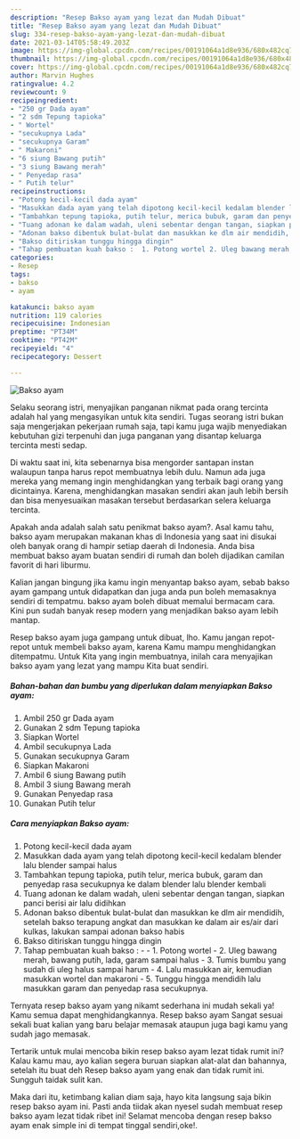 ```yaml
---
description: "Resep Bakso ayam yang lezat dan Mudah Dibuat"
title: "Resep Bakso ayam yang lezat dan Mudah Dibuat"
slug: 334-resep-bakso-ayam-yang-lezat-dan-mudah-dibuat
date: 2021-03-14T05:58:49.203Z
image: https://img-global.cpcdn.com/recipes/00191064a1d8e936/680x482cq70/bakso-ayam-foto-resep-utama.jpg
thumbnail: https://img-global.cpcdn.com/recipes/00191064a1d8e936/680x482cq70/bakso-ayam-foto-resep-utama.jpg
cover: https://img-global.cpcdn.com/recipes/00191064a1d8e936/680x482cq70/bakso-ayam-foto-resep-utama.jpg
author: Marvin Hughes
ratingvalue: 4.2
reviewcount: 9
recipeingredient:
- "250 gr Dada ayam"
- "2 sdm Tepung tapioka"
- " Wortel"
- "secukupnya Lada"
- "secukupnya Garam"
- " Makaroni"
- "6 siung Bawang putih"
- "3 siung Bawang merah"
- " Penyedap rasa"
- " Putih telur"
recipeinstructions:
- "Potong kecil-kecil dada ayam"
- "Masukkan dada ayam yang telah dipotong kecil-kecil kedalam blender lalu blender sampai halus"
- "Tambahkan tepung tapioka, putih telur, merica bubuk, garam dan penyedap rasa secukupnya ke dalam blender lalu blender kembali"
- "Tuang adonan ke dalam wadah, uleni sebentar dengan tangan, siapkan panci berisi air lalu didihkan"
- "Adonan bakso dibentuk bulat-bulat dan masukkan ke dlm air mendidih, setelah bakso terapung angkat dan masukkan ke dalam air es/air dari kulkas, lakukan sampai adonan bakso habis"
- "Bakso ditiriskan tunggu hingga dingin"
- "Tahap pembuatan kuah bakso :  1. Potong wortel 2. Uleg bawang merah, bawang putih, lada, garam sampai halus 3. Tumis bumbu yang sudah di uleg halus sampai harum 4. Lalu masukkan air, kemudian masukkan wortel dan makaroni 5. Tunggu hingga mendidih lalu masukkan garam dan penyedap rasa secukupnya."
categories:
- Resep
tags:
- bakso
- ayam

katakunci: bakso ayam 
nutrition: 119 calories
recipecuisine: Indonesian
preptime: "PT34M"
cooktime: "PT42M"
recipeyield: "4"
recipecategory: Dessert

---
```



![Bakso ayam](https://img-global.cpcdn.com/recipes/00191064a1d8e936/680x482cq70/bakso-ayam-foto-resep-utama.jpg)

Selaku seorang istri, menyajikan panganan nikmat pada orang tercinta adalah hal yang mengasyikan untuk kita sendiri. Tugas seorang istri bukan saja mengerjakan pekerjaan rumah saja, tapi kamu juga wajib menyediakan kebutuhan gizi terpenuhi dan juga panganan yang disantap keluarga tercinta mesti sedap.

Di waktu  saat ini, kita sebenarnya bisa mengorder santapan instan walaupun tanpa harus repot membuatnya lebih dulu. Namun ada juga mereka yang memang ingin menghidangkan yang terbaik bagi orang yang dicintainya. Karena, menghidangkan masakan sendiri akan jauh lebih bersih dan bisa menyesuaikan masakan tersebut berdasarkan selera keluarga tercinta. 



Apakah anda adalah salah satu penikmat bakso ayam?. Asal kamu tahu, bakso ayam merupakan makanan khas di Indonesia yang saat ini disukai oleh banyak orang di hampir setiap daerah di Indonesia. Anda bisa membuat bakso ayam buatan sendiri di rumah dan boleh dijadikan camilan favorit di hari liburmu.

Kalian jangan bingung jika kamu ingin menyantap bakso ayam, sebab bakso ayam gampang untuk didapatkan dan juga anda pun boleh memasaknya sendiri di tempatmu. bakso ayam boleh dibuat memalui bermacam cara. Kini pun sudah banyak resep modern yang menjadikan bakso ayam lebih mantap.

Resep bakso ayam juga gampang untuk dibuat, lho. Kamu jangan repot-repot untuk membeli bakso ayam, karena Kamu mampu menghidangkan ditempatmu. Untuk Kita yang ingin membuatnya, inilah cara menyajikan bakso ayam yang lezat yang mampu Kita buat sendiri.

<!--inarticleads1-->

##### Bahan-bahan dan bumbu yang diperlukan dalam menyiapkan Bakso ayam:

1. Ambil 250 gr Dada ayam
1. Gunakan 2 sdm Tepung tapioka
1. Siapkan  Wortel
1. Ambil secukupnya Lada
1. Gunakan secukupnya Garam
1. Siapkan  Makaroni
1. Ambil 6 siung Bawang putih
1. Ambil 3 siung Bawang merah
1. Gunakan  Penyedap rasa
1. Gunakan  Putih telur




<!--inarticleads2-->

##### Cara menyiapkan Bakso ayam:

1. Potong kecil-kecil dada ayam
1. Masukkan dada ayam yang telah dipotong kecil-kecil kedalam blender lalu blender sampai halus
1. Tambahkan tepung tapioka, putih telur, merica bubuk, garam dan penyedap rasa secukupnya ke dalam blender lalu blender kembali
1. Tuang adonan ke dalam wadah, uleni sebentar dengan tangan, siapkan panci berisi air lalu didihkan
1. Adonan bakso dibentuk bulat-bulat dan masukkan ke dlm air mendidih, setelah bakso terapung angkat dan masukkan ke dalam air es/air dari kulkas, lakukan sampai adonan bakso habis
1. Bakso ditiriskan tunggu hingga dingin
1. Tahap pembuatan kuah bakso : -  - 1. Potong wortel - 2. Uleg bawang merah, bawang putih, lada, garam sampai halus - 3. Tumis bumbu yang sudah di uleg halus sampai harum - 4. Lalu masukkan air, kemudian masukkan wortel dan makaroni - 5. Tunggu hingga mendidih lalu masukkan garam dan penyedap rasa secukupnya.




Ternyata resep bakso ayam yang nikamt sederhana ini mudah sekali ya! Kamu semua dapat menghidangkannya. Resep bakso ayam Sangat sesuai sekali buat kalian yang baru belajar memasak ataupun juga bagi kamu yang sudah jago memasak.

Tertarik untuk mulai mencoba bikin resep bakso ayam lezat tidak rumit ini? Kalau kamu mau, ayo kalian segera buruan siapkan alat-alat dan bahannya, setelah itu buat deh Resep bakso ayam yang enak dan tidak rumit ini. Sungguh taidak sulit kan. 

Maka dari itu, ketimbang kalian diam saja, hayo kita langsung saja bikin resep bakso ayam ini. Pasti anda tiidak akan nyesel sudah membuat resep bakso ayam lezat tidak ribet ini! Selamat mencoba dengan resep bakso ayam enak simple ini di tempat tinggal sendiri,oke!.

